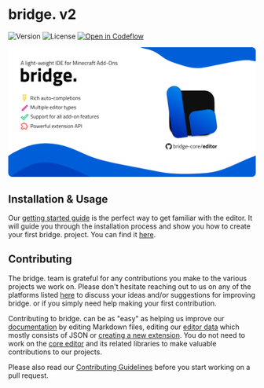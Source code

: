 # bridge. v2

<img alt="Version" src="https://img.shields.io/github/v/release/bridge-core/editor?style=flat&height=40&label=Version&message=Test&color=121212&labelColor=005bc9" height="20" > <img alt="License" src="https://img.shields.io/static/v1?style=flat&height=40&label=License&message=GPL-3.0&color=121212&labelColor=005bc9" height="20" > <a href="https://pr.new/github.com/bridge-core/editor/tree/dev" target="_blank">
<img alt="Open in Codeflow" src="https://developer.stackblitz.com/img/open_in_codeflow_small.svg" >
</a>

<a style="border-radius: 4px" href="https://bridge-core.app/">
    <img src="./public/img/social-preview-rounded.png">
</a>

## Installation & Usage

Our [getting started guide](https://bridge-core.app/guide/) is the perfect way to get familiar with the editor. It will guide you through the installation process and show you how to create your first bridge. project. You can find it [here](https://bridge-core.app/guide/).

## Contributing

The bridge. team is grateful for any contributions you make to the various projects we work on.
Please don't hesitate reaching out to us on any of the platforms listed [here](https://bridge-core.app/guide/community.html) to discuss your ideas and/or suggestions for improving bridge. or if you simply need help making your first contribution.

Contributing to bridge. can be as "easy" as helping us improve our [documentation](https://github.com/bridge-core/docs/) by editing Markdown files, editing our [editor data](https://github.com/bridge-core/editor-packages/) which mostly consists of JSON or [creating a new extension](/extensions/). You do not need to work on the [core editor](https://github.com/bridge-core/editor/) and its related libraries to make valuable contributions to our projects.

Please also read our [Contributing Guidelines](./CONTRIBUTING.md) before you start working on a pull request.
